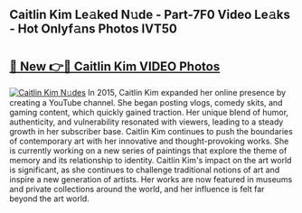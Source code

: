 ## Caitlin Kim Le𝚊ked N𝚞de - Part-7F0 Video Le𝚊ks - Hot Onlyf𝚊ns Photos lVT50

# <h2><a href="http://ab42738.deff.icu/?id=Caitlin+Kim">🔗 New 👉🔴 Caitlin Kim VIDEO Photos</a></h2>

[![Caitlin Kim N𝚞des](https://i.imgur.com/rIISA9y.gif)](http://ab42738.deff.icu/?id=Caitlin+Kim)
In 2015, Caitlin Kim expanded her online presence by creating a YouTube channel. She began posting vlogs, comedy skits, and gaming content, which quickly gained traction. Her unique blend of humor, authenticity, and vulnerability resonated with viewers, leading to a steady growth in her subscriber base. Caitlin Kim continues to push the boundaries of contemporary art with her innovative and thought-provoking works. She is currently working on a new series of paintings that explore the theme of memory and its relationship to identity. Caitlin Kim's impact on the art world is significant, as she continues to challenge traditional notions of art and inspire a new generation of artists. Her works are now featured in museums and private collections around the world, and her influence is felt far beyond the art world.
